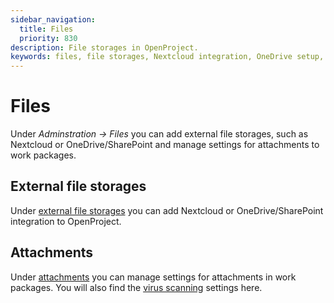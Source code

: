 ```yaml
---
sidebar_navigation:
  title: Files
  priority: 830
description: File storages in OpenProject.
keywords: files, file storages, Nextcloud integration, OneDrive setup, Sharepoint setup, OneDrive, Sharepoint, attachments
---
```


# Files 

Under *Adminstration -> Files* you can add external file storages, such as Nextcloud or OneDrive/SharePoint and manage settings for attachments to work packages. 

## External file storages

Under [external file storages](./external-file-storages) you can add Nextcloud or OneDrive/SharePoint integration to OpenProject. 

## Attachments

Under [attachments](./attachments) you can manage settings for attachments in work packages. You will also find the [virus scanning](./attachments/virus-scanning) settings here. 



